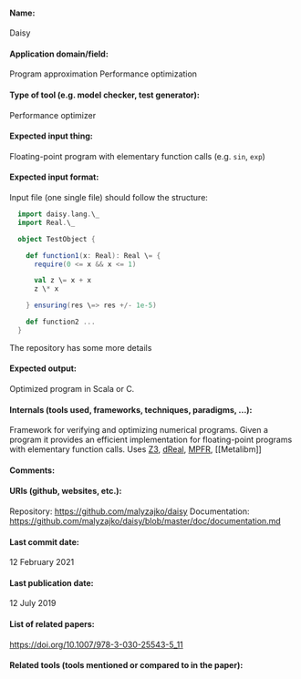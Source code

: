 #### Name:
Daisy

#### Application domain/field:
Program approximation
Performance optimization

#### Type of tool (e.g. model checker, test generator):
Performance optimizer

#### Expected input thing:
Floating-point program with elementary function calls (e.g. `sin`, `exp`)

#### Expected input format:
Input file (one single file) should follow the structure:
```scala
  import daisy.lang.\_
  import Real.\_

  object TestObject {

    def function1(x: Real): Real \= {
      require(0 <= x && x <= 1)

      val z \= x + x
      z \* x

    } ensuring(res \=> res +/- 1e-5)

    def function2 ...
  }
  ```
The repository has some more details 

#### Expected output:
Optimized program in Scala or C.

#### Internals (tools used, frameworks, techniques, paradigms, ...):
Framework for verifying and optimizing numerical programs.
Given a program it provides an efficient implementation for floating-point programs with elementary function calls.
Uses [Z3](Solvers/SMT/Z3.md), [dReal](Solvers/SMT/dReal.md), [MPFR](Libraries/MPFR.md), [[Metalibm]]

#### Comments:

#### URIs (github, websites, etc.):
Repository: https://github.com/malyzajko/daisy
Documentation: https://github.com/malyzajko/daisy/blob/master/doc/documentation.md

#### Last commit date:
12 February 2021

#### Last publication date:
12 July 2019

#### List of related papers:
https://doi.org/10.1007/978-3-030-25543-5_11

#### Related tools (tools mentioned or compared to in the paper):